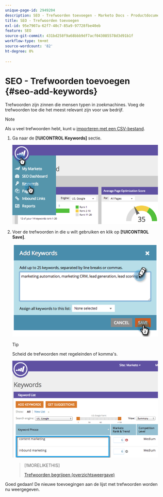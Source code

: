 ```yaml
---
unique-page-id: 2949204
description: SEO - Trefwoorden toevoegen - Marketo Docs - Productdocumentatie
title: SEO - Trefwoorden toevoegen
exl-id: 95e7907a-62f7-40c7-85a9-97728fbe40eb
feature: SEO
source-git-commit: 431bd258f9a68bbb9df7acf043085578d3d91b1f
workflow-type: tm+mt
source-wordcount: '82'
ht-degree: 0%

---
```


# SEO - Trefwoorden toevoegen {#seo-add-keywords}

Trefwoorden zijn zinnen die mensen typen in zoekmachines. Voeg de trefwoorden toe die het meest relevant zijn voor uw bedrijf.

>[!NOTE]
>
>Als u veel trefwoorden hebt, kunt u [importeren met een CSV-bestand](/help/marketo/product-docs/additional-apps/seo/keywords/seo-importing-keywords-with-a-csv.md).

1. Ga naar de **[!UICONTROL Keywords]** sectie.

   ![](assets/image2014-9-18-11-3a28-3a39.png)

1. Voer de trefwoorden in die u wilt gebruiken en klik op **[!UICONTROL Save]**.

   ![](assets/image2014-9-18-11-3a28-3a51.png)

   >[!TIP]
   >
   >Scheid de trefwoorden met regeleinden of komma&#39;s.

   ![](assets/image2014-9-18-11-3a29-3a12.png)

   >[!MORELIKETHIS]
   >
   >[Trefwoorden begrijpen (overzichtsweergave)](/help/marketo/product-docs/additional-apps/seo/keywords/seo-understanding-keywords.md)

Goed gedaan! De nieuwe toevoegingen aan de lijst met trefwoorden worden nu weergegeven.
